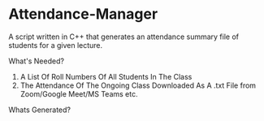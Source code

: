 # Attendance-Manager
A script written in C++ that generates an attendance summary file of students for a given lecture.

What's Needed?
1) A List Of Roll Numbers Of All Students In The Class
2) The Attendance Of The Ongoing Class Downloaded As A .txt File from Zoom/Google Meet/MS Teams etc.

Whats Generated?
